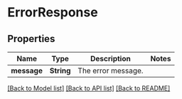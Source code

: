 # ErrorResponse

## Properties

Name | Type | Description | Notes
------------ | ------------- | ------------- | -------------
**message** | **String** | The error message. | 

[[Back to Model list]](../README.md#documentation-for-models) [[Back to API list]](../README.md#documentation-for-api-endpoints) [[Back to README]](../README.md)


